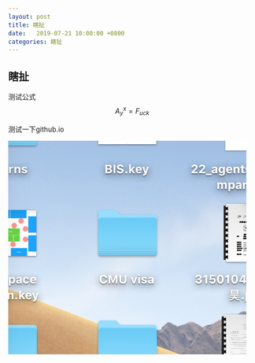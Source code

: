 ```yaml
---
layout: post
title: 瞎扯
date:   2019-07-21 10:00:00 +0800
categories: 瞎扯
---
```


## 瞎扯

测试公式
$$
A^x_y = F_{uck}
$$


测试一下github.io

![fuck](../assets/images/2019-07-21-瞎扯/fuck.png)
